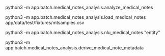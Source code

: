 
python3 -m app.batch.medical_notes_analysis.analyze_medical_notes

python3 -m app.batch.medical_notes_analysis.load_medical_notes app/data/test/fixtures/mtsamples.csv

python3 -m app.batch.medical_notes_analysis.nlu_medical_notes "entity"

python3 -m app.batch.medical_notes_analysis.derive_medical_note_metadata

